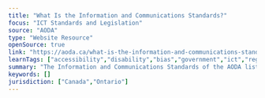 ```yaml
---
title: "What Is the Information and Communications Standards?"
focus: "ICT Standards and Legislation"
source: "AODA"
type: "Website Resource"
openSource: true
link: "https://aoda.ca/what-is-the-information-and-communications-standards/"
learnTags: ["accessibility","disability","bias","government","ict","regulation","inclusivePractice","canadianLandscape"]
summary: "The Information and Communications Standards of the AODA list rules for organizations to create, provide, and receive information and communications that people with disabilities can access. The standards give all people an equal chance to learn and be active in their communities."
keywords: []
jurisdiction: ["Canada","Ontario"]
---
```


